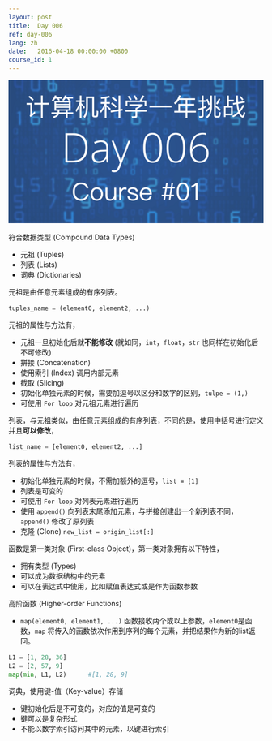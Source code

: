 ```yaml
---
layout: post
title:  Day 006
ref: day-006
lang: zh
date:   2016-04-18 00:00:00 +0800
course_id: 1
---
```


![](/images/Day006.png)

符合数据类型 (Compound Data Types)
- 元祖 (Tuples)
- 列表 (Lists)
- 词典 (Dictionaries)

元祖是由任意元素组成的有序列表。

```python
tuples_name = (element0, element2, ...)
```

元祖的属性与方法有，
- 元祖一旦初始化后就**不能修改** (就如同，`int`，`float`，`str` 也同样在初始化后不可修改)
- 拼接 (Concatenation)
- 使用索引 (Index) 调用内部元素
- 截取 (Slicing)
- 初始化单独元素的时候，需要加逗号以区分和数字的区别，`tulpe = (1,)`
- 可使用 `For loop` 对元祖元素进行遍历

列表，与元祖类似，由任意元素组成的有序列表，不同的是，使用中括号进行定义并且**可以修改**，

```python
list_name = [element0, element2, ...]
```

列表的属性与方法有，
- 初始化单独元素的时候，不需加额外的逗号，`list = [1]`
- 列表是可变的
- 可使用 `For loop` 对列表元素进行遍历
- 使用 `append()` 向列表末尾添加元素，与拼接创建出一个新列表不同，`append()` 修改了原列表
- 克隆 (Clone) `new_list = origin_list[:]`


函数是第一类对象 (First-class Object)，第一类对象拥有以下特性，
- 拥有类型 (Types)
- 可以成为数据结构中的元素
- 可以在表达式中使用，比如赋值表达式或是作为函数参数

高阶函数 (Higher-order Functions)
- `map(element0, element1, ...)` 函数接收两个或以上参数，`element0`是函数，`map` 将传入的函数依次作用到序列的每个元素，并把结果作为新的list返回。

```python
L1 = [1, 28, 36]
L2 = [2, 57, 9]
map(min, L1, L2)      #[1, 28, 9]
```

词典，使用键-值（Key-value）存储

- 键初始化后是不可变的，对应的值是可变的
- 键可以是复杂形式
- 不能以数字索引访问其中的元素，以键进行索引
